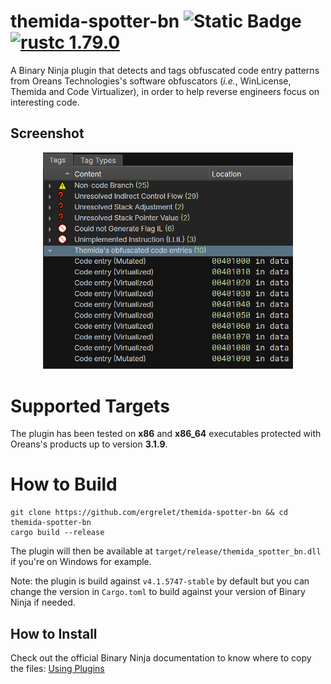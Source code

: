 # themida-spotter-bn ![Static Badge](https://img.shields.io/badge/Binary_Ninja_API-v4.1.x-blue) [![rustc 1.79.0](https://img.shields.io/badge/rust-1.79.0%2B-orange.svg)](https://img.shields.io/badge/rust-1.79.0%2B-orange.svg)

A Binary Ninja plugin that detects and tags obfuscated code entry patterns from
Oreans Technologies's software obfuscators (_i.e._, WinLicense, Themida and Code
Virtualizer), in order to help reverse engineers focus on interesting code.

## Screenshot

<p align="center">
  <img width="400" src="static/tags_screenshot.png">
</p>

# Supported Targets

The plugin has been tested on **x86** and **x86_64** executables protected with
Oreans's products up to version **3.1.9**.

# How to Build

```
git clone https://github.com/ergrelet/themida-spotter-bn && cd themida-spotter-bn
cargo build --release
```

The plugin will then be available at `target/release/themida_spotter_bn.dll` if
you're on Windows for example.

Note: the plugin is build against `v4.1.5747-stable` by default but you can change
the version in `Cargo.toml` to build against your version of Binary Ninja if needed.

## How to Install

Check out the official Binary Ninja documentation to know where to copy the
files:
[Using Plugins](https://docs.binary.ninja/guide/plugins.html)
